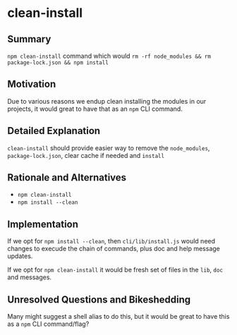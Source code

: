 # clean-install

## Summary

`npm clean-install` command which would `rm -rf node_modules && rm package-lock.json && npm install`

## Motivation

Due to various reasons we endup clean installing the modules in our projects, it would great to have that as an `npm` CLI command.

## Detailed Explanation

`clean-install` should provide easier way to remove the `node_modules`, `package-lock.json`, clear cache if needed and `install`

## Rationale and Alternatives

* `npm clean-install` 
* `npm install --clean`

## Implementation

If we opt for `npm install --clean`, then `cli/lib/install.js` would need changes to execude the chain of commands, plus doc and help message updates.

If we opt for `npm clean-install` it would be fresh set of files in the `lib`, `doc` and messages.


## Unresolved Questions and Bikeshedding

Many might suggest a shell alias to do this, but it would be great to have this as a `npm` CLI command/flag? 
